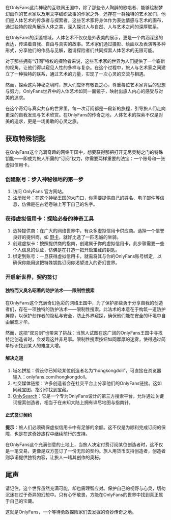 在OnlyFans这片神秘的互联网王国中，除了那些令人陶醉的歌唱者、能够绘制梦幻画作的艺术家以及用文字编织故事的作家之外，还存在一群独特的艺术家们，他们是人体艺术的传承者与探索者。这些艺术家将身体作为表达情感与艺术的画布，通过独特的视角展示人体之美，深入探讨人与自然、人与艺术之间的深厚联系。

在OnlyFans的深邃领域，人体艺术不仅仅是外表美的展示，更是一个内涵深邃的表达，传递着自我、自由与真实的故事。艺术家们通过摄影、绘画以及表演等多种形式，分享他们的作品与见解，邀请探险者们共同探索人体艺术的无限可能。

对于那些拥有“订阅”特权的探险者来说，这些艺术家的世界为人们提供了一个崭新的视角，让他们得以窥见人性的多样与复杂。在这个过程中，旅人与艺术家之间建立了一种独特的联系，通过艺术的力量，实现了一次心灵的交流与相遇。

然而，探索这片神秘之境时，旅人们应怀有敬畏之心，尊重每位艺术家背后的思想与努力。OnlyFans世界中的人体艺术如同一面镜子，映射出旅人内心的感受与对美的追求。

在这个奇幻与真实共存的世界里，每一次订阅都是一段新的旅程，引导旅人们走向更深的自我发现与艺术欣赏。在OnlyFans的传奇之地，人体艺术的探索不仅是对美的追求，更是一场勇敢的心灵之旅。

## 获取特殊钥匙

在OnlyFans这个充满奇趣的网络王国中，想要获得那把打开无尽奥秘之门的特殊钥匙——即成为旅人所需的“订阅”权力，你需要两样重要的法宝：一个账号和一张虚拟信用卡。

### 创建账号：步入神秘领地的第一步

1. 访问 OnlyFans 官方网站。
2. 注册账号：在这个神秘王国的大门口，你需要提供自己的姓名、电子邮件等信息，仿佛是在古老卷轴上写下自己的名字。

### 获得虚拟信用卡：探险必备的神奇工具

1. 选择提供商：在广大的网络世界中，有众多虚拟信用卡供应商。选择一个信誉良好的提供商，如 [野卡](https://bit.ly/bewildcard)，就好比选了一匹忠诚的坐骑。
2. 创建虚拟卡：按照提供商的指南，创建属于你的虚拟信用卡。此步骤需要一些个人信息的认证，仿佛是在打造一把开启宝藏的钥匙。
3. 绑定到账号：一旦获得虚拟信用卡，就需将其与你的OnlyFans账号绑定，以确保你能用这把特殊钥匙订阅你渴望进入的奇幻世界。

### 开启新世界，契约签订

#### 独特而又臭名昭著的防护法术——限制性搜索

在OnlyFans这个充满奇幻色彩的网络王国中，为了保护那些勇于分享自我的创造者们，存在一项独特的防护法术——限制性搜索。此法术的本意在于构筑一道防护屏障，以保护创作者的隐私与安全，防止外界窥探，确保他们能在安全的环境中自由展现才华。

然而，这把“双刃剑”也带来了挑战：当旅人试图在这广阔的OnlyFans王国中寻找特定创造者时，会发现这并非易事。限制性搜索按钮如同厚厚的迷雾，使得通过简单标识找到某人的难度大增。

#### 解决之道

1. 域名拼接：假设你已知晓某位创造者名为“hongkongdoll”，可直接在浏览器输入：onlyfans.com/hongkongdoll。
2. 社交媒体链接：许多创造者会在社交平台上分享他们的OnlyFans链接。这如同藏宝图，指引你找到宝藏。
3. [OnlySearch](https://bit.ly/bewildcard)：它是一个专为OnlyFans设计的第三方搜索平台，允许通过关键词搜索创造者，相当于在未知大陆上拥有详尽地图与指南针。

#### 正式签订契约

**提示**：旅人们必须确保虚拟信用卡中有足够的余额。这不仅是为顺利完成订阅的保障，也是在这奇妙旅程中继续前行的支持。

在OnlyFans这个充满创意的土地上，当旅人决定付费订阅某位创造者时，这不仅是一笔交易，更像是双方签订了一份无形的契约。旅人用货币支持创造者，创造者则承诺提供独特内容，让旅人一睹其创作的奥秘。

## 尾声

请记住，这个世界虽然充满可能，却也需理智应对。保护自己的视野与心灵，切勿沉迷在过于奇异的幻想中。只有心怀敬畏，方能在OnlyFans的世界中找到真正属于自己的宝藏。

这就是OnlyFans，一个等待勇敢探险家们去发掘的奇妙传奇之地。